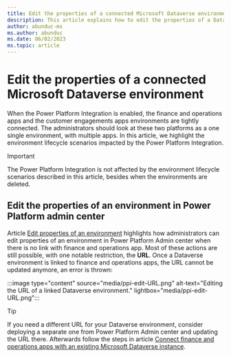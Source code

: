 ```yaml
---
title: Edit the properties of a connected Microsoft Dataverse environment
description: This article explains how to edit the properties of a Dataverse environment when finance and operations apps are integrated with Power Platform
author: abunduc-ms
ms.author: abunduc
ms.date: 06/02/2023
ms.topic: article
---
```


# Edit the properties of a connected Microsoft Dataverse environment

When the Power Platform Integration is enabled, the finance and operations apps  and the customer engagements apps environments are tightly connected. The administrators should look at these two platforms as a one single environment, with multiple apps. In this article, we highlight the environment lifecycle scenarios impacted by the Power Platform Integration.

> [!IMPORTANT]
> The Power Platform Integration is not affected by the environment lifecycle scenarios described in this article, besides when the environments are deleted.

## Edit the properties of an environment in Power Platform admin center

Article [Edit properties of an environment](/power-platform/admin/edit-properties-environment) highlights how administrators can edit properties of an environment in Power Platform Admin center when there is no link with finance and operations app. Most of these actions are still possible, with one notable restriction, the **URL**. Once a Dataverse environment is linked to finance and operations apps, the URL cannot be updated anymore, an error is thrown:

:::image type="content" source="media/ppi-edit-URL.png" alt-text="Editing the URL of a linked Dataverse environment." lightbox="media/ppi-edit-URL.png":::

> [!TIP]
> If you need a different URL for your Dataverse environment, consider deploying a  separate one from Power Platform Admin center and updating the URL there. Afterwards follow the steps in article [Connect finance and operations apps with an existing Microsoft Dataverse instance](environment-lifecycle-connect-finops-existing-dv.md).
